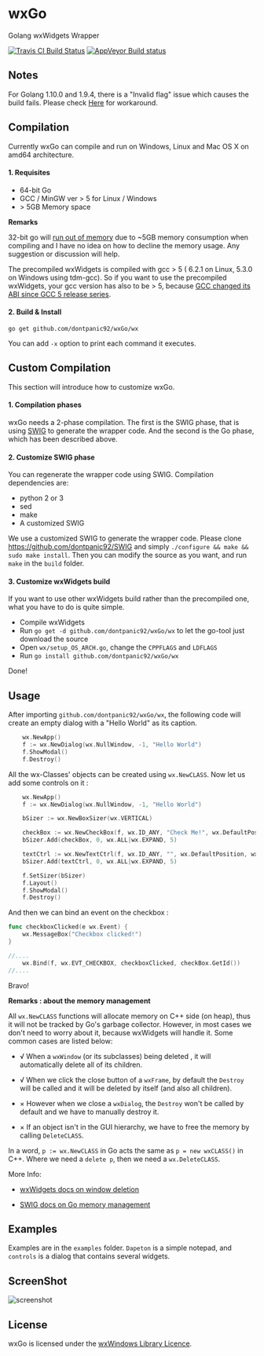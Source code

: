 wxGo
====

Golang wxWidgets Wrapper

[![Travis CI Build Status](https://travis-ci.org/dontpanic92/wxGo.svg?branch=master)](https://travis-ci.org/dontpanic92/wxGo)
[![AppVeyor Build status](https://ci.appveyor.com/api/projects/status/ywus0amnmy72uaa4/branch/master?svg=true)](https://ci.appveyor.com/project/dontpanic92/wxgo/branch/master)

Notes
----
For Golang 1.10.0 and 1.9.4, there is a "Invalid flag" issue which causes the build fails. Please check [Here](https://github.com/dontpanic92/wxGo/issues/44#issuecomment-368310742) for workaround.

Compilation 
----

Currently wxGo can compile and run on Windows, Linux and Mac OS X on amd64 architecture.

#### 1. Requisites

- 64-bit Go
- GCC / MinGW ver > 5 for Linux / Windows
- \> 5GB Memory space

__Remarks__

32-bit go will [run out of memory](https://github.com/dontpanic92/wxGo/issues/3) due to ~5GB memory consumption when compiling and I have no idea on how to decline the memory usage. Any suggestion or discussion will help.

The precompiled wxWidgets is compiled with gcc > 5 ( 6.2.1 on Linux, 5.3.0 on Windows using tdm-gcc). So if you want to use the precompiled wxWidgets, your gcc version has also to be > 5, because [GCC changed its ABI since GCC 5 release series](https://gcc.gnu.org/gcc-5/changes.html#libstdcxx).


#### 2. Build & Install

```
go get github.com/dontpanic92/wxGo/wx
```

You can add `-x` option to print each command it executes.

Custom Compilation
----

This section will introduce how to customize wxGo.

#### 1. Compilation phases

wxGo needs a 2-phase compilation. The first is the SWIG phase, that is using [SWIG](https://github.com/SWIG/SWIG) to generate the wrapper code. And the second is the Go phase, which has been described above.


#### 2. Customize SWIG phase

You can regenerate the wrapper code using SWIG. Compilation dependencies are:

- python 2 or 3
- sed
- make
- A customized SWIG


We use a customized SWIG to generate the wrapper code. Please clone https://github.com/dontpanic92/SWIG and simply `./configure && make && sudo make install`. Then you can modify the source as you want, and run `make` in the `build` folder.

#### 3. Customize wxWidgets build

If you want to use other wxWidgets build rather than the precompiled one, what you have to do is quite simple.

- Compile wxWidgets
- Run `go get -d github.com/dontpanic92/wxGo/wx` to let the go-tool just download the source
- Open `wx/setup_OS_ARCH.go`, change the `CPPFLAGS` and `LDFLAGS`
- Run `go install github.com/dontpanic92/wxGo/wx`

Done!

Usage
----

After importing `github.com/dontpanic92/wxGo/wx`, the following code will create an empty dialog with a "Hello World" as its caption.

```go
    wx.NewApp()
    f := wx.NewDialog(wx.NullWindow, -1, "Hello World")
    f.ShowModal()
    f.Destroy()
```

All the wx-Classes' objects can be created using `wx.NewCLASS`. Now let us add some controls on it :

```go
    wx.NewApp()
    f := wx.NewDialog(wx.NullWindow, -1, "Hello World")

    bSizer := wx.NewBoxSizer(wx.VERTICAL)

    checkBox := wx.NewCheckBox(f, wx.ID_ANY, "Check Me!", wx.DefaultPosition, wx.DefaultSize, 0)
    bSizer.Add(checkBox, 0, wx.ALL|wx.EXPAND, 5)

    textCtrl := wx.NewTextCtrl(f, wx.ID_ANY, "", wx.DefaultPosition, wx.DefaultSize, 0)
    bSizer.Add(textCtrl, 0, wx.ALL|wx.EXPAND, 5)

    f.SetSizer(bSizer)
    f.Layout()
    f.ShowModal()
    f.Destroy()
```

And then we can bind an event on the checkbox :

```go
func checkboxClicked(e wx.Event) {
    wx.MessageBox("Checkbox clicked!")
}

//....
    wx.Bind(f, wx.EVT_CHECKBOX, checkboxClicked, checkBox.GetId())
//....
```

Bravo!

__Remarks : about the memory management__

All `wx.NewCLASS` functions will allocate memory on C++ side (on heap), thus it will not be tracked by Go's garbage collector. However, in most cases we don't need to worry about it, because wxWidgets will handle it. Some common cases are listed below:

- √ When a `wxWindow` (or its subclasses) being deleted , it will automatically delete all of its children.

- √ When we click the close button of a `wxFrame`, by default the `Destroy` will be called and it will be deleted by itself (and also all children). 

- × However when we close a `wxDialog`, the `Destroy` won't be called by default and we have to manually destroy it.

- × If an object isn't in the GUI hierarchy, we have to free the memory by calling `DeleteCLASS`. 

In a word, `p := wx.NewCLASS` in Go acts the same as `p = new wxCLASS()` in C++. Where we need a `delete p`, then we need a `wx.DeleteCLASS`.

More Info: 

- [wxWidgets docs on window deletion](http://docs.wxwidgets.org/3.0/overview_windowdeletion.html)

- [SWIG docs on Go memory management](http://www.swig.org/Doc3.0/Go.html#Go_class_memory)

Examples
----

Examples are in the `examples` folder. `Dapeton` is a simple notepad, and `controls` is a dialog that contains several widgets.

ScreenShot
----

![screenshot](./examples/screenshot.jpg)

License
----

wxGo is licensed under the [wxWindows Library Licence](http://wxwidgets.org/about/licence/).
